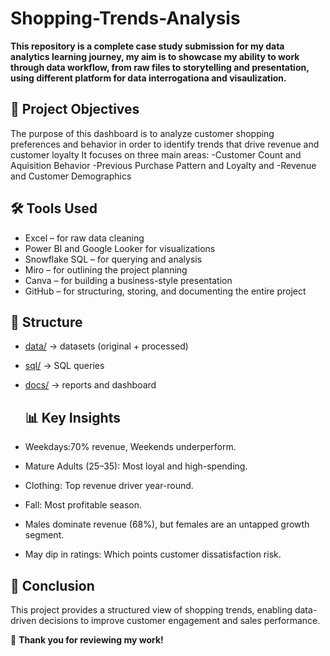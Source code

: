 # Shopping-Trends-Analysis
**This repository is a complete case study submission for my data analytics learning journey, my aim is to showcase my ability to work through data workflow, from raw files to storytelling and presentation, using different platform for data interrogationa and visaulization.**

## 🎯 Project Objectives

The purpose of this dashboard is to analyze customer shopping preferences and behavior in order to identify trends that drive revenue and customer loyalty
It focuses on three main areas:
-Customer Count and Aquisition Behavior
-Previous Purchase Pattern and Loyalty and
-Revenue and Customer Demographics

## 🛠️ Tools Used

- Excel – for raw data cleaning
- Power BI and Google Looker for visualizations
- Snowflake SQL – for querying and analysis
- Miro – for outlining the project planning
- Canva – for building a business-style presentation
- GitHub – for structuring, storing, and documenting the entire project

## 📂 Structure  
- [data/](data) → datasets (original + processed)  
- [sql/](sql) → SQL queries  
- [docs/](docs) → reports and dashboard  

  ## 📊 Key Insights
- Weekdays:70% revenue, Weekends underperform.
- Mature Adults (25–35): Most loyal and high-spending.
- Clothing: Top revenue driver year-round.
- Fall: Most profitable season.
- Males dominate revenue (68%), but females are an untapped growth segment.
- May dip in ratings: Which points customer dissatisfaction risk.

## 📘 Conclusion
This project provides a structured view of shopping trends, enabling data-driven decisions to improve customer engagement and sales performance.

📩 **Thank you for reviewing my work!**  

